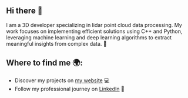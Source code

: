 ## Hi there 👋  
I am a 3D developer specializing in lidar point cloud data processing. My work focuses on implementing efficient solutions using C++ and Python, leveraging machine learning and deep learning algorithms to extract meaningful insights from complex data. 🚀

## Where to find me 🌍:
* Discover my projects on [my website](https://guigzlab.github.io/) 💻  
* Follow my professional journey on [LinkedIn](https://www.linkedin.com/in/guillaumedufau/) 💼
